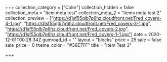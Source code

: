 +++
collection_category = ["Color"]
collection_hidden = false
collection_meta = "item meta test"
collection_meta_2 = "items meta test 2"
collection_preview = ["https://d1sf55qlb7p6hz.cloudfront.net/Fred_covers-4-1.jpg", "https://d1sf55qlb7p6hz.cloudfront.net/Fred_covers-3-1.jpg", "https://d1sf55qlb7p6hz.cloudfront.net/Fred_covers-2.jpg", "https://d1sf55qlb7p6hz.cloudfront.net/Fred_covers-1-1.jpg"]
date = 2020-12-01T00:28:34Z
gumroad_id = ""
layout = "blocks"
price = 25
sale = false
sale_price = 0
theme_color = "#36E7FF"
title = "Item Test 3"

+++
